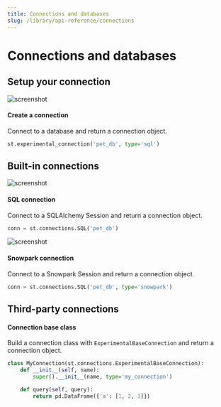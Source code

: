 ```yaml
---
title: Connections and databases
slug: /library/api-reference/connections
---
```


# Connections and databases

## Setup your connection

<TileContainer>
<RefCard href="/library/api-reference/connections/st.experimental_connection" size="half">

<Image pure alt="screenshot" src="/images/databases/experimental-connection.png" />

#### Create a connection

Connect to a database and return a connection object.

```python
st.experimental_connection('pet_db', type='sql')
```

</RefCard>
</TileContainer>

## Built-in connections

<TileContainer>

<RefCard href="/library/api-reference/connections/st.connections.sql" size="half">

<Image pure alt="screenshot" src="/images/databases/sqlalchemy.png" />

#### SQL connection

Connect to a SQLAlchemy Session and return a connection object.

```python
conn = st.connections.SQL('pet_db')
```

</RefCard>

<RefCard href="/library/api-reference/connections/st.connections.snowpark" size="half">

<Image pure alt="screenshot" src="/images/databases/snowflake.png" />

#### Snowpark connection

Connect to a Snowpark Session and return a connection object.

```python
conn = st.connections.SQL('pet_db', type='snowpark')
```

</RefCard>
</TileContainer>

## Third-party connections

<TileContainer>
<RefCard href="/library/api-reference/connections/st.connections.experimentalbaseconnection" size="half">

#### Connection base class

Build a connection class with
`ExperimentalBaseConnection` and return a connection object.

```python
class MyConnection(st.connections.ExperimentalBaseConnection):
    def __init__(self, name):
        super().__init__(name, type='my_connection')

    def query(self, query):
        return pd.DataFrame({'a': [1, 2, 3]})
```

</RefCard>

</TileContainer>
